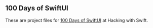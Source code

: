 ## 100 Days of SwiftUI

These are project files for [100 Days of SwiftUI][01] at Hacking with Swift.

[01]: https://www.hackingwithswift.com/100/swiftui

